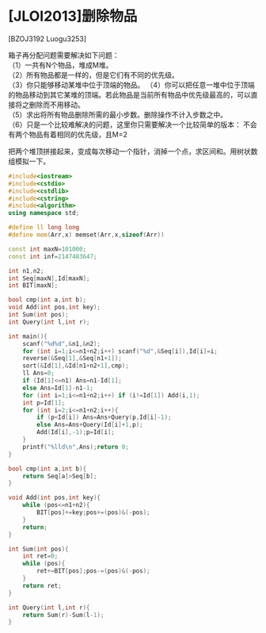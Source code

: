 # [JLOI2013]删除物品
[BZOJ3192 Luogu3253]

箱子再分配问题需要解决如下问题：  
（1）一共有N个物品，堆成M堆。  
（2）所有物品都是一样的，但是它们有不同的优先级。  
（3）你只能够移动某堆中位于顶端的物品。 
（4）你可以把任意一堆中位于顶端的物品移动到其它某堆的顶端。若此物品是当前所有物品中优先级最高的，可以直接将之删除而不用移动。  
（5）求出将所有物品删除所需的最小步数。删除操作不计入步数之中。  
（6）只是一个比较难解决的问题，这里你只需要解决一个比较简单的版本： 不会有两个物品有着相同的优先级，且M=2

把两个堆顶拼接起来，变成每次移动一个指针，消掉一个点，求区间和。用树状数组模拟一下。

```cpp
#include<iostream>
#include<cstdio>
#include<cstdlib>
#include<cstring>
#include<algorithm>
using namespace std;

#define ll long long
#define mem(Arr,x) memset(Arr,x,sizeof(Arr))

const int maxN=101000;
const int inf=2147483647;

int n1,n2;
int Seq[maxN],Id[maxN];
int BIT[maxN];

bool cmp(int a,int b);
void Add(int pos,int key);
int Sum(int pos);
int Query(int l,int r);

int main(){
	scanf("%d%d",&n1,&n2);
	for (int i=1;i<=n1+n2;i++) scanf("%d",&Seq[i]),Id[i]=i;
	reverse(&Seq[1],&Seq[n1+1]);
	sort(&Id[1],&Id[n1+n2+1],cmp);
	ll Ans=0;
	if (Id[1]<=n1) Ans=n1-Id[1];
	else Ans=Id[1]-n1-1;
	for (int i=1;i<=n1+n2;i++) if (i!=Id[1]) Add(i,1);
	int p=Id[1];
	for (int i=2;i<=n1+n2;i++){
		if (p<Id[i]) Ans=Ans+Query(p,Id[i]-1);
		else Ans=Ans+Query(Id[i]+1,p);
		Add(Id[i],-1);p=Id[i];
	}
	printf("%lld\n",Ans);return 0;
}

bool cmp(int a,int b){
	return Seq[a]>Seq[b];
}

void Add(int pos,int key){
	while (pos<=n1+n2){
		BIT[pos]+=key;pos+=(pos)&(-pos);
	}
	return;
}

int Sum(int pos){
	int ret=0;
	while (pos){
		ret+=BIT[pos];pos-=(pos)&(-pos);
	}
	return ret;
}

int Query(int l,int r){
	return Sum(r)-Sum(l-1);
}
```